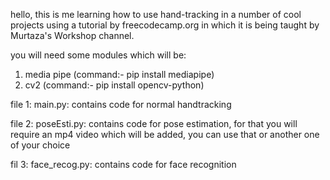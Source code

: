 hello, this is me learning how to use hand-tracking in a number of cool projects using a tutorial
by freecodecamp.org in which it is being taught by Murtaza's Workshop channel.

you will need some modules which will be:
1. media pipe (command:- pip install mediapipe)
2. cv2 (command:- pip install opencv-python)

file 1:
main.py: contains code for normal handtracking

file 2:
poseEsti.py: contains code for pose estimation, for that you will require an mp4 video which will be added, you can use that
or another one of your choice

fil 3:
face_recog.py: contains code for face recognition
